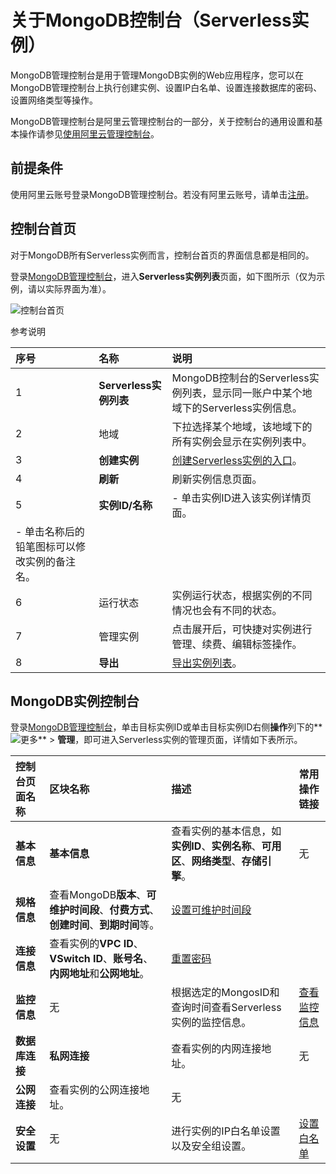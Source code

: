# 关于MongoDB控制台（Serverless实例）

MongoDB管理控制台是用于管理MongoDB实例的Web应用程序，您可以在MongoDB管理控制台上执行创建实例、设置IP白名单、设置连接数据库的密码、设置网络类型等操作。

MongoDB管理控制台是阿里云管理控制台的一部分，关于控制台的通用设置和基本操作请参见[使用阿里云管理控制台](https://help.aliyun.com/document_detail/47605.html)。

## 前提条件

使用阿里云账号登录MongoDB管理控制台。若没有阿里云账号，请单击[注册](https://account.aliyun.com/register/register.htm)。

## 控制台首页

对于MongoDB所有Serverless实例而言，控制台首页的界面信息都是相同的。

登录[MongoDB管理控制台](https://mongodb.console.aliyun.com/)，进入**Serverless实例列表**页面，如下图所示（仅为示例，请以实际界面为准）。

![控制台首页](https://static-aliyun-doc.oss-accelerate.aliyuncs.com/assets/img/zh-CN/4415322061/p170762.png)

参考说明

|序号|名称|说明|
|:-|:-|:-|
|1|**Serverless实例列表**|MongoDB控制台的Serverless实例列表，显示同一账户中某个地域下的Serverless实例信息。|
|2|地域|下拉选择某个地域，该地域下的所有实例会显示在实例列表中。|
|3|**创建实例**|[创建Serverless实例的入口](/cn.zh-CN/快速入门/创建实例/创建Serverless实例.md)。|
|4|**刷新**|刷新实例信息页面。|
|5|**实例ID/名称**|-   单击实例ID进入该实例详情页面。
-   单击名称后的铅笔图标可以修改实例的备注名。 |
|6|运行状态|实例运行状态，根据实例的不同情况也会有不同的状态。|
|7|管理实例|点击展开后，可快捷对实例进行管理、续费、编辑标签操作。|
|8|**导出**|[导出实例列表](/cn.zh-CN/用户指南/实例管理/导出实例列表.md)。|

## MongoDB实例控制台

登录[MongoDB管理控制台](https://mongodb.console.aliyun.com/)，单击目标实例ID或单击目标实例ID右侧**操作**列下的**![更多](https://static-aliyun-doc.oss-accelerate.aliyuncs.com/assets/img/zh-CN/4415322061/p170797.png)** \> **管理**，即可进入Serverless实例的管理页面，详情如下表所示。

|控制台页面名称|区块名称|描述|常用操作链接|
|:------|:---|:-|:-----|
|**基本信息**|**基本信息**|查看实例的基本信息，如**实例ID**、**实例名称**、**可用区**、**网络类型**、**存储引擎**。|无|
|**规格信息**|查看MongoDB**版本**、**可维护时间段**、**付费方式**、**创建时间**、**到期时间**等。|[设置可维护时间段](/cn.zh-CN/用户指南/实例管理/设置可维护时间段.md)|
|**连接信息**|查看实例的**VPC ID**、**VSwitch ID**、**账号名**、**内网地址**和**公网地址**。|[重置密码]()|
|**监控信息**|无|根据选定的MongosID和查询时间查看Serverless实例的监控信息。|[查看监控信息](/cn.zh-CN/用户指南/监控与报警/查看监控信息.md)|
|**数据库连接**|**私网连接**|查看实例的内网连接地址。|无|
|**公网连接**|查看实例的公网连接地址。|无|
|**安全设置**|无|进行实例的IP白名单设置以及安全组设置。|[设置白名单]()|

